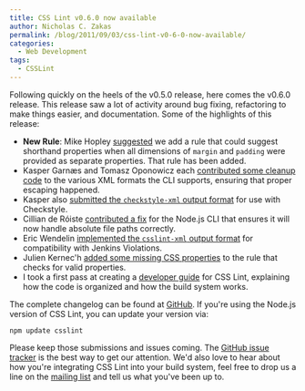 ```yaml
---
title: CSS Lint v0.6.0 now available
author: Nicholas C. Zakas
permalink: /blog/2011/09/03/css-lint-v0-6-0-now-available/
categories:
  - Web Development
tags:
  - CSSLint
---
```

Following quickly on the heels of the v0.5.0 release, here comes the v0.6.0 release. This release saw a lot of activity around bug fixing, refactoring to make things easier, and documentation. Some of the highlights of this release:

  * **New Rule**: Mike Hopley [suggested][1] we add a rule that could suggest shorthand properties when all dimensions of `margin` and `padding` were provided as separate properties. That rule has been added.
  * Kasper Garnæs and Tomasz Oponowicz each [contributed some cleanup code][2] to the various XML formats the CLI supports, ensuring that proper escaping happened.
  * Kasper also [submitted the `checkstyle-xml` output format][3] for use with Checkstyle.
  * Cillian de Róiste [contributed a fix][4] for the Node.js CLI that ensures it will now handle absolute file paths correctly.
  * Eric Wendelin [implemented the `csslint-xml` output format][5] for compatibility with Jenkins Violations.
  * Julien Kernec'h [added some missing CSS properties][6] to the rule that checks for valid properties.
  * I took a first pass at creating a [developer guide][7] for CSS Lint, explaining how the code is organized and how the build system works.

The complete changelog can be found at [GitHub][8]. If you're using the Node.js version of CSS Lint, you can update your version via:

    npm update csslint

Please keep those submissions and issues coming. The [GitHub issue tracker][9] is the best way to get our attention. We'd also love to hear about how you're integrating CSS Lint into your build system, feel free to drop us a line on the [mailing list][10] and tell us what you've been up to.

 [1]: https://github.com/stubbornella/csslint/issues/66
 [2]: https://github.com/stubbornella/csslint/pulls/171
 [3]: https://github.com/stubbornella/csslint/pulls/156
 [4]: https://github.com/stubbornella/csslint/pulls/167
 [5]: https://github.com/stubbornella/csslint/pulls/161
 [6]: https://github.com/stubbornella/csslint/146
 [7]: https://github.com/stubbornella/csslint/blob/master/release/docs/developer-guide.md
 [8]: https://github.com/stubbornella/csslint/blob/master/CHANGELOG
 [9]: https://github.com/stubbornella/csslint/issues/
 [10]: http://groups.google.com/group/css-lint
